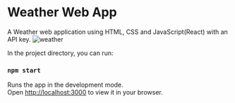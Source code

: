 # Weather Web App 

A Weather web application using HTML, CSS and JavaScript(React) with an API key.
![weather](https://github.com/user-attachments/assets/950fa651-1b1f-478a-a47e-081640e062ee)

In the project directory, you can run:

### `npm start`

Runs the app in the development mode.\
Open [http://localhost:3000](http://localhost:3000) to view it in your browser.

